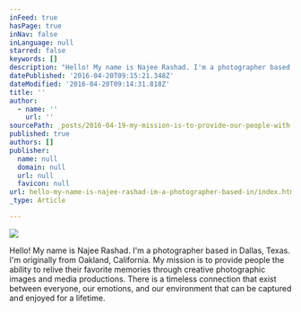 ```yaml
---
inFeed: true
hasPage: true
inNav: false
inLanguage: null
starred: false
keywords: []
description: "Hello! My name is Najee Rashad. I'm a photographer based in Dallas, Texas. I'm originally from Oakland, California. My mission is to provide people the ability to relive their favorite memories through creative photographic images and media productions. There is a timeless connection that exist between everyone, our emotions, and our environment that can be captured and enjoyed for a lifetime."
datePublished: '2016-04-20T09:15:21.348Z'
dateModified: '2016-04-20T09:14:31.818Z'
title: ''
author:
  - name: ''
    url: ''
sourcePath: _posts/2016-04-19-my-mission-is-to-provide-our-people-with-sights-of-their-fav.md
published: true
authors: []
publisher:
  name: null
  domain: null
  url: null
  favicon: null
url: hello-my-name-is-najee-rashad-im-a-photographer-based-in/index.html
_type: Article

---
```

![](https://s3-us-west-2.amazonaws.com/the-grid-img/p/44eafad04e4159bc7739d1f022bf54f39db36361.jpg)

Hello! My name is Najee Rashad. I'm a photographer based in Dallas, Texas. I'm originally from Oakland, California. My mission is to provide people the ability to relive their favorite memories through creative photographic images and media productions. There is a timeless connection that exist between everyone, our emotions, and our environment that can be captured and enjoyed for a lifetime.